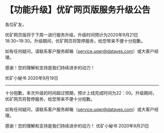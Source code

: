 # 【功能升级】优矿网页版服务升级公告

各位矿友，

优矿网页版将于下周一进行服务升级，升级时间预计为2020年9月21日 18:30~19:30。升级期间，优矿网页将暂停服务，给您带来不便十分抱歉。

如有任何疑问，请联系客户服务邮箱（service.uqer@datayes.com）或大客户经理。

感谢！您的理解和支持是我们持续进步的动力！

优矿小秘书
2020年9月19日

--------------------
十分抱歉，本次升级的时间超过预期，预计上线完成时间为22：00。升级期间，优矿网页将暂停服务，给您带来不便十分抱歉。

如有任何疑问，请联系客户服务邮箱（service.uqer@datayes.com）或大客户经理。

感谢！您的理解和支持是我们持续进步的动力！
优矿小秘书
2020年9月21日